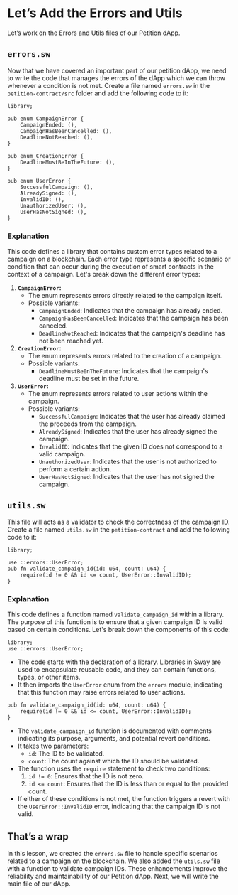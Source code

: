 # Let’s Add the Errors and Utils

Let’s work on the Errors and Utils files of our Petition dApp.

## `errors.sw`

Now that we have covered an important part of our petition dApp, we need to write the code that manages the errors of the dApp which we can throw whenever a condition is not met. Create a file named `errors.sw` in the `petition-contract/src` folder and add the following code to it:

```
library;

pub enum CampaignError {
    CampaignEnded: (),
    CampaignHasBeenCancelled: (),
    DeadlineNotReached: (),
}

pub enum CreationError {
    DeadlineMustBeInTheFuture: (),
}

pub enum UserError {
    SuccessfulCampaign: (),
    AlreadySigned: (),
    InvalidID: (),
    UnauthorizedUser: (),
    UserHasNotSigned: (),
}
```

### Explanation

This code defines a library that contains custom error types related to a campaign on a blockchain. Each error type represents a specific scenario or condition that can occur during the execution of smart contracts in the context of a campaign. Let's break down the different error types:

1. **`CampaignError`:**
    - The enum represents errors directly related to the campaign itself.
    - Possible variants:
        - `CampaignEnded`: Indicates that the campaign has already ended.
        - `CampaignHasBeenCancelled`: Indicates that the campaign has been canceled.
        - `DeadlineNotReached`: Indicates that the campaign's deadline has not been reached yet.
2. **`CreationError`:**
    - The enum represents errors related to the creation of a campaign.
    - Possible variants:
        - `DeadlineMustBeInTheFuture`: Indicates that the campaign's deadline must be set in the future.
3. **`UserError`:**
    - The enum represents errors related to user actions within the campaign.
    - Possible variants:
        - `SuccessfulCampaign`: Indicates that the user has already claimed the proceeds from the campaign.
        - `AlreadySigned`: Indicates that the user has already signed the campaign.
        - `InvalidID`: Indicates that the given ID does not correspond to a valid campaign.
        - `UnauthorizedUser`: Indicates that the user is not authorized to perform a certain action.
        - `UserHasNotSigned`: Indicates that the user has not signed the campaign.

## `utils.sw`

This file will acts as a validator to check the correctness of the campaign ID. Create a file named `utils.sw` in the `petition-contract` and add the following code to it:

```
library;

use ::errors::UserError;
pub fn validate_campaign_id(id: u64, count: u64) {
    require(id != 0 && id <= count, UserError::InvalidID);
}
```

### Explanation

This code defines a function named `validate_campaign_id` within a library. The purpose of this function is to ensure that a given campaign ID is valid based on certain conditions. Let's break down the components of this code:

```
library;
use ::errors::UserError;
```

- The code starts with the declaration of a library. Libraries in Sway are used to encapsulate reusable code, and they can contain functions, types, or other items.
- It then imports the `UserError` enum from the `errors` module, indicating that this function may raise errors related to user actions.

```
pub fn validate_campaign_id(id: u64, count: u64) {
    require(id != 0 && id <= count, UserError::InvalidID);
}

```

- The `validate_campaign_id` function is documented with comments indicating its purpose, arguments, and potential revert conditions.
- It takes two parameters:
    - `id`: The ID to be validated.
    - `count`: The count against which the ID should be validated.
- The function uses the `require` statement to check two conditions:
    1. `id != 0`: Ensures that the ID is not zero.
    2. `id <= count`: Ensures that the ID is less than or equal to the provided count.
- If either of these conditions is not met, the function triggers a revert with the `UserError::InvalidID` error, indicating that the campaign ID is not valid.

## That’s a wrap

In this lesson, we created the `errors.sw` file to handle specific scenarios related to a campaign on the blockchain. We also added the `utils.sw` file with a function to validate campaign IDs. These enhancements improve the reliability and maintainability of our Petition dApp. Next, we will write the main file of our dApp.